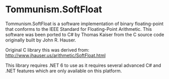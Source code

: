 # Tommunism.SoftFloat
Tommunism.SoftFloat is a software implementation of binary floating-point that conforms to the IEEE Standard for Floating-Point Arithmetic.
This software was been ported to C# by Thomas Kaiser from the C source code originally built by John R. Hauser.

Original C library this was derived from:
http://www.jhauser.us/arithmetic/SoftFloat.html

This library requires .NET 6 to use as it requires several advanced C# and .NET features which are only available on this platform.
